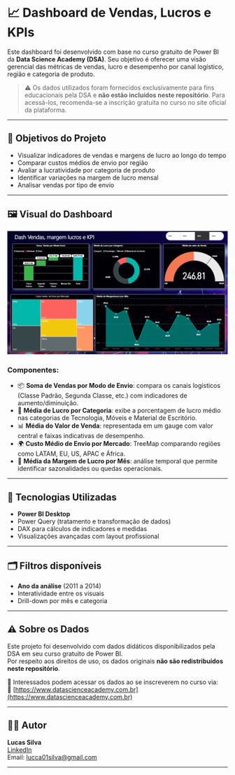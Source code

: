 # 📈 Dashboard de Vendas, Lucros e KPIs

Este dashboard foi desenvolvido com base no curso gratuito de Power BI da **Data Science Academy (DSA)**. Seu objetivo é oferecer uma visão gerencial das métricas de vendas, lucro e desempenho por canal logístico, região e categoria de produto.

> ⚠️ Os dados utilizados foram fornecidos exclusivamente para fins educacionais pela DSA e **não estão incluídos neste repositório**. Para acessá-los, recomenda-se a inscrição gratuita no curso no site oficial da plataforma.

---

## 🎯 Objetivos do Projeto

- Visualizar indicadores de vendas e margens de lucro ao longo do tempo
- Comparar custos médios de envio por região
- Avaliar a lucratividade por categoria de produto
- Identificar variações na margem de lucro mensal
- Analisar vendas por tipo de envio

---

## 🖼️ Visual do Dashboard

![Dashboard Vendas, Lucros e KPIs](./dahs3.png)

### Componentes:

- 📦 **Soma de Vendas por Modo de Envio**: compara os canais logísticos (Classe Padrão, Segunda Classe, etc.) com indicadores de aumento/diminuição.
- 🧮 **Média de Lucro por Categoria**: exibe a porcentagem de lucro médio nas categorias de Tecnologia, Móveis e Material de Escritório.
- 📊 **Média do Valor de Venda**: representada em um gauge com valor central e faixas indicativas de desempenho.
- 🌍 **Custo Médio de Envio por Mercado**: TreeMap comparando regiões como LATAM, EU, US, APAC e África.
- 📆 **Média da Margem de Lucro por Mês**: análise temporal que permite identificar sazonalidades ou quedas operacionais.

---

## 🧰 Tecnologias Utilizadas

- **Power BI Desktop**
- Power Query (tratamento e transformação de dados)
- DAX para cálculos de indicadores e medidas
- Visualizações avançadas com layout profissional

---

## 🗂️ Filtros disponíveis

- **Ano da análise** (2011 a 2014)
- Interatividade entre os visuais
- Drill-down por mês e categoria

---

## ⚠️ Sobre os Dados

Este projeto foi desenvolvido com dados didáticos disponibilizados pela DSA em seu curso gratuito de Power BI.  
Por respeito aos direitos de uso, os dados originais **não são redistribuídos neste repositório**.

📌 Interessados podem acessar os dados ao se inscreverem no curso via:  
🔗 [https://www.datascienceacademy.com.br](https://www.datascienceacademy.com.br)

---

## 👨‍💻 Autor

**Lucas Silva**  
[LinkedIn](https://www.linkedin.com/in/lucas-rsilva0/)  
Email: lucca01silva@gmail.com

---

